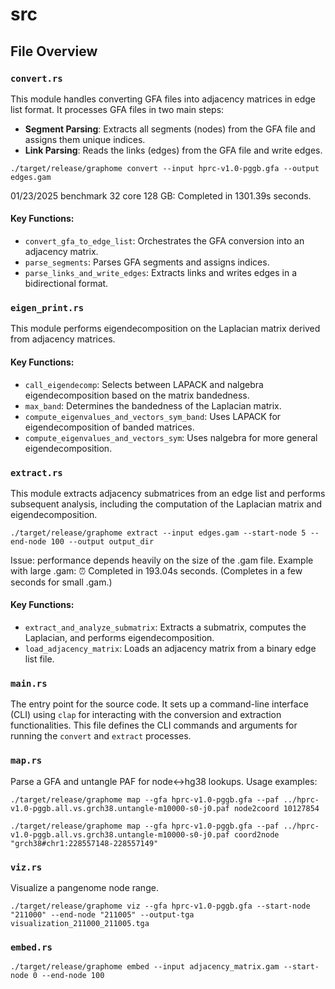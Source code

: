 # src

## File Overview

### `convert.rs`

This module handles converting GFA files into adjacency matrices in edge list format. It processes GFA files in two main steps:

- **Segment Parsing**: Extracts all segments (nodes) from the GFA file and assigns them unique indices.
- **Link Parsing**: Reads the links (edges) from the GFA file and write edges.

```
./target/release/graphome convert --input hprc-v1.0-pggb.gfa --output edges.gam
```

01/23/2025 benchmark 32 core 128 GB: Completed in 1301.39s seconds.

#### Key Functions:
- `convert_gfa_to_edge_list`: Orchestrates the GFA conversion into an adjacency matrix.
- `parse_segments`: Parses GFA segments and assigns indices.
- `parse_links_and_write_edges`: Extracts links and writes edges in a bidirectional format.

### `eigen_print.rs`

This module performs eigendecomposition on the Laplacian matrix derived from adjacency matrices.

#### Key Functions:
- `call_eigendecomp`: Selects between LAPACK and nalgebra eigendecomposition based on the matrix bandedness.
- `max_band`: Determines the bandedness of the Laplacian matrix.
- `compute_eigenvalues_and_vectors_sym_band`: Uses LAPACK for eigendecomposition of banded matrices.
- `compute_eigenvalues_and_vectors_sym`: Uses nalgebra for more general eigendecomposition.

### `extract.rs`

This module extracts adjacency submatrices from an edge list and performs subsequent analysis, including the computation of the Laplacian matrix and eigendecomposition.

```
./target/release/graphome extract --input edges.gam --start-node 5 --end-node 100 --output output_dir
```

Issue: performance depends heavily on the size of the .gam file. Example with large .gam: ⏰ Completed in 193.04s seconds. (Completes in a few seconds for small .gam.)

#### Key Functions:
- `extract_and_analyze_submatrix`: Extracts a submatrix, computes the Laplacian, and performs eigendecomposition.
- `load_adjacency_matrix`: Loads an adjacency matrix from a binary edge list file.

### `main.rs`

The entry point for the source code. It sets up a command-line interface (CLI) using `clap` for interacting with the conversion and extraction functionalities. This file defines the CLI commands and arguments for running the `convert` and `extract` processes.

### `map.rs`
Parse a GFA and untangle PAF for node↔hg38 lookups.
Usage examples:

  ```
  ./target/release/graphome map --gfa hprc-v1.0-pggb.gfa --paf ../hprc-v1.0-pggb.all.vs.grch38.untangle-m10000-s0-j0.paf node2coord 10127854
```
  
  ```
  ./target/release/graphome map --gfa hprc-v1.0-pggb.gfa --paf ../hprc-v1.0-pggb.all.vs.grch38.untangle-m10000-s0-j0.paf coord2node "grch38#chr1:228557148-228557149"
```

### `viz.rs`
Visualize a pangenome node range.
```
./target/release/graphome viz --gfa hprc-v1.0-pggb.gfa --start-node "211000" --end-node "211005" --output-tga visualization_211000_211005.tga
```

### `embed.rs`
```
./target/release/graphome embed --input adjacency_matrix.gam --start-node 0 --end-node 100
```
